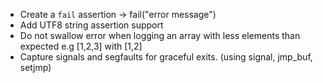 - Create a `fail` assertion -> fail("error message")
- Add UTF8 string assertion support
- Do not swallow error when logging an array with less elements than expected e.g [1,2,3] with [1,2]
- Capture signals and segfaults for graceful exits. (using signal, jmp_buf, setjmp)
